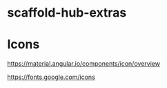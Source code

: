 # scaffold-hub-extras

# Icons
https://material.angular.io/components/icon/overview

https://fonts.google.com/icons
